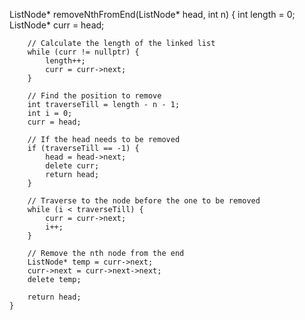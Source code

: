  ListNode* removeNthFromEnd(ListNode* head, int n) {
         int length = 0;
        ListNode* curr = head;
        
        // Calculate the length of the linked list
        while (curr != nullptr) {
            length++;
            curr = curr->next;
        }

        // Find the position to remove
        int traverseTill = length - n - 1;
        int i = 0;
        curr = head;

        // If the head needs to be removed
        if (traverseTill == -1) {
            head = head->next;
            delete curr;
            return head;
        }

        // Traverse to the node before the one to be removed
        while (i < traverseTill) {
            curr = curr->next;
            i++;
        }

        // Remove the nth node from the end
        ListNode* temp = curr->next;
        curr->next = curr->next->next;
        delete temp;

        return head;
    }
